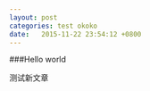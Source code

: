 ```yaml
---
layout: post
categories: test okoko
date:   2015-11-22 23:54:12 +0800
---
```

 
###Hello world

测试新文章